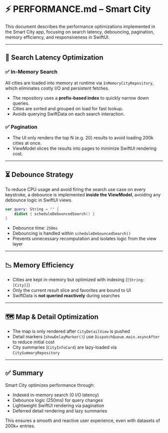 # ⚡️ PERFORMANCE.md – Smart City

This document describes the performance optimizations implemented in the Smart City app, focusing on search latency, debouncing, pagination, memory efficiency, and responsiveness in SwiftUI.

---

## 🔎 Search Latency Optimization

### ✅ In-Memory Search

All cities are loaded into memory at runtime via `InMemoryCityRepository`, which eliminates costly I/O and persistent fetches.

- The repository uses a **prefix-based index** to quickly narrow down queries.
- Cities are sorted and grouped on load for fast lookup.
- Avoids querying SwiftData on each search interaction.

### ✅ Pagination

- The UI only renders the top N (e.g. 20) results to avoid loading 200k cities at once.
- ViewModel slices the results into pages to minimize SwiftUI rendering cost.

---

## ⏳ Debounce Strategy

To reduce CPU usage and avoid firing the search use case on every keystroke, a debounce is implemented **inside the ViewModel**, avoiding any debounce logic in SwiftUI views.

```swift
var query: String = "" {
    didSet { scheduleDebouncedSearch() }
}
```

- Debounce time: `250ms`
- Debouncing is handled within `scheduleDebouncedSearch()`
- Prevents unnecessary recomputation and isolates logic from the view layer

---

## 📉 Memory Efficiency

- Cities are kept in-memory but optimized with indexing (`[String: [City]]`)
- Only the current result slice and favorites are bound to UI
- SwiftData is **not queried reactively** during searches

---

## 🗺️ Map & Detail Optimization

- The map is only rendered after `CityDetailView` is pushed
- Detail markers (`showDelayMarker()`) use `DispatchQueue.main.asyncAfter` to reduce initial cost
- City summaries (`CityInfoCard`) are lazy-loaded via `CitySummaryRepository`

---

## ✅ Summary

Smart City optimizes performance through:

- Indexed in-memory search (0 I/O latency)
- Debounce logic (250ms) for query changes
- Lightweight SwiftUI rendering via pagination
- Deferred detail rendering and lazy summaries

This ensures a smooth and reactive user experience, even with datasets of 200k+ entries.
